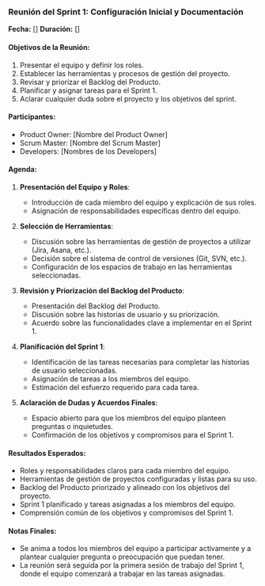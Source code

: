 ### Reunión del Sprint 1: Configuración Inicial y Documentación

**Fecha:** []
**Duración:** []

#### Objetivos de la Reunión:

1. Presentar el equipo y definir los roles.
2. Establecer las herramientas y procesos de gestión del proyecto.
3. Revisar y priorizar el Backlog del Producto.
4. Planificar y asignar tareas para el Sprint 1.
5. Aclarar cualquier duda sobre el proyecto y los objetivos del sprint.

#### Participantes:

- Product Owner: [Nombre del Product Owner]
- Scrum Master: [Nombre del Scrum Master]
- Developers: [Nombres de los Developers]

#### Agenda:

1. **Presentación del Equipo y Roles**:
   - Introducción de cada miembro del equipo y explicación de sus roles.
   - Asignación de responsabilidades específicas dentro del equipo.

2. **Selección de Herramientas**:
   - Discusión sobre las herramientas de gestión de proyectos a utilizar (Jira, Asana, etc.).
   - Decisión sobre el sistema de control de versiones (Git, SVN, etc.).
   - Configuración de los espacios de trabajo en las herramientas seleccionadas.

3. **Revisión y Priorización del Backlog del Producto**:
   - Presentación del Backlog del Producto.
   - Discusión sobre las historias de usuario y su priorización.
   - Acuerdo sobre las funcionalidades clave a implementar en el Sprint 1.

4. **Planificación del Sprint 1**:
   - Identificación de las tareas necesarias para completar las historias de usuario seleccionadas.
   - Asignación de tareas a los miembros del equipo.
   - Estimación del esfuerzo requerido para cada tarea.

5. **Aclaración de Dudas y Acuerdos Finales**:
   - Espacio abierto para que los miembros del equipo planteen preguntas o inquietudes.
   - Confirmación de los objetivos y compromisos para el Sprint 1.

#### Resultados Esperados:

- Roles y responsabilidades claros para cada miembro del equipo.
- Herramientas de gestión de proyectos configuradas y listas para su uso.
- Backlog del Producto priorizado y alineado con los objetivos del proyecto.
- Sprint 1 planificado y tareas asignadas a los miembros del equipo.
- Comprensión común de los objetivos y compromisos del Sprint 1.

#### Notas Finales:

- Se anima a todos los miembros del equipo a participar activamente y a plantear cualquier pregunta o preocupación que puedan tener.
- La reunión será seguida por la primera sesión de trabajo del Sprint 1, donde el equipo comenzará a trabajar en las tareas asignadas.
